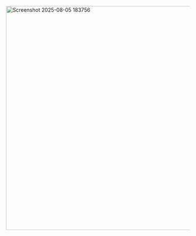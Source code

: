 <img width="683" height="612" alt="Screenshot 2025-08-05 183756" src="https://github.com/user-attachments/assets/28758206-eee0-43f7-91c1-262208b3e0d1" />
